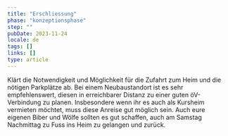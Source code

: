 ```yaml
---
title: "Erschliessung"
phase: "konzeptionsphase"
step: ""
pubDate: 2023-11-24
locale: de
tags: []
links: []
type: article
---
```


Klärt die Notwendigkeit und Möglichkeit für die Zufahrt zum Heim und die nötigen Parkplätze ab. Bei einem Neubaustandort ist es sehr empfehlenswert, diesen in erreichbarer Distanz zu einer guten öV-Verbindung zu planen. Insbesondere wenn ihr es auch als Kursheim vermieten möchtet, muss diese Anreise gut möglich sein. Auch eure eigenen Biber und Wölfe sollten es gut schaffen, auch am Samstag Nachmittag zu Fuss ins Heim zu gelangen und zurück.
